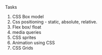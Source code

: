 Tasks

1. CSS Box model
2. Css positioning - static, absolute, relative.
3. Flex box/ float
4. media queries
5. CSS sprites
6. Animation using CSS
7. CSS Grids
